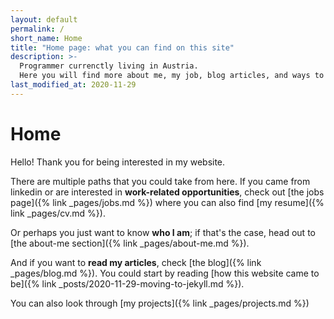 ```yaml
---
layout: default
permalink: /
short_name: Home
title: "Home page: what you can find on this site"
description: >-
  Programmer currenctly living in Austria.
  Here you will find more about me, my job, blog articles, and ways to contact me.
last_modified_at: 2020-11-29
---
```


# Home

Hello! Thank you for being interested in my website.

There are multiple paths that you could take from here.
If you came from linkedin or are interested in **work-related opportunities**,
check out [the jobs page]({% link _pages/jobs.md %}) where you can also find [my resume]({% link _pages/cv.md %}).

Or perhaps you just want to know **who I am**; if that\'s the case, head out to [the about-me section]({% link _pages/about-me.md %}).

And if you want to **read my articles**, check [the blog]({% link _pages/blog.md %}).
You could start by reading [how this website came to be]({% link _posts/2020-11-29-moving-to-jekyll.md %}).

You can also look through [my projects]({% link _pages/projects.md %})

